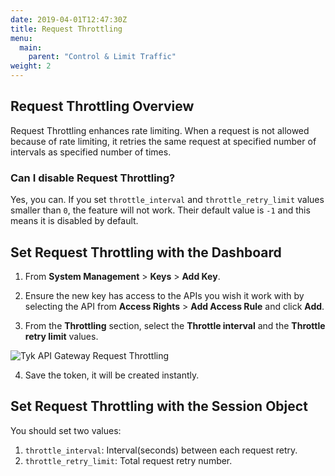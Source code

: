 ```yaml
---
date: 2019-04-01T12:47:30Z
title: Request Throttling
menu:
  main:
    parent: "Control & Limit Traffic"
weight: 2 
---
```


## Request Throttling Overview

Request Throttling enhances rate limiting. When a request is not allowed because of rate limiting, it retries the same request at specified number of intervals as specified number of times.


### Can I disable Request Throttling?

Yes, you can. If you set `throttle_interval` and `throttle_retry_limit` values smaller than `0`, the feature will not work. Their default value is `-1` and this means it is disabled by default.    

## Set Request Throttling with the Dashboard

1.  From **System Management** > **Keys** > **Add Key**.

2.  Ensure the new key has access to the APIs you wish it work with by selecting the API from **Access Rights** > **Add Access Rule** and click **Add**.

3.  From the **Throttling** section, select the **Throttle interval** and the **Throttle retry limit** values.
    
![Tyk API Gateway Request Throttling][1]

4.  Save the token, it will be created instantly.

## Set Request Throttling with the Session Object

You should set two values:

1. `throttle_interval`: Interval(seconds) between each request retry.
2. `throttle_retry_limit`: Total request retry number.



[1]: /docs/img/dashboard/system-management/request_throttling_2.8.png
